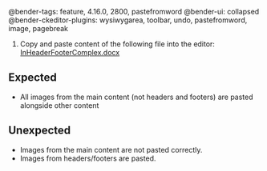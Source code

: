 @bender-tags: feature, 4.16.0, 2800, pastefromword
@bender-ui: collapsed
@bender-ckeditor-plugins: wysiwygarea, toolbar, undo, pastefromword, image, pagebreak

1. Copy and paste content of the following file into the editor:
[InHeaderFooterComplex.docx](../generated/_fixtures/ImagesExtraction/InHeaderFooterComplex/InHeaderFooterComplex.docx)

## Expected

* All images from the main content (not headers and footers) are pasted alongside other content

## Unexpected

* Images from the main content are not pasted correctly.
* Images from headers/footers are pasted.

